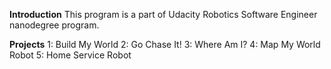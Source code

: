 **Introduction**
This program is a part of Udacity Robotics Software Engineer nanodegree program.

**Projects**
1: Build My World
2: Go Chase It!
3: Where Am I?
4: Map My World Robot
5: Home Service Robot